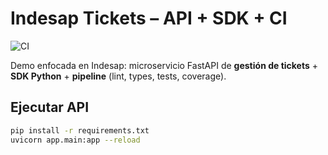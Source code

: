 # Indesap Tickets – API + SDK + CI

![CI](https://github.com/<TU-USUARIO>/<TU-REPO>/actions/workflows/ci.yml/badge.svg)

Demo enfocada en Indesap: microservicio FastAPI de **gestión de tickets** + **SDK Python** + **pipeline** (lint, types, tests, coverage).


## Ejecutar API
```bash
pip install -r requirements.txt
uvicorn app.main:app --reload

